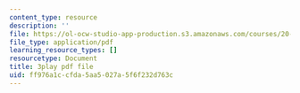```yaml
---
content_type: resource
description: ''
file: https://ol-ocw-studio-app-production.s3.amazonaws.com/courses/20-219-becoming-the-next-bill-nye-writing-and-hosting-the-educational-show-january-iap-2015/ff976a1ccfda5aa5027a5f6f232d763c_iR6FUYCNi5A.pdf
file_type: application/pdf
learning_resource_types: []
resourcetype: Document
title: 3play pdf file
uid: ff976a1c-cfda-5aa5-027a-5f6f232d763c
---
```

